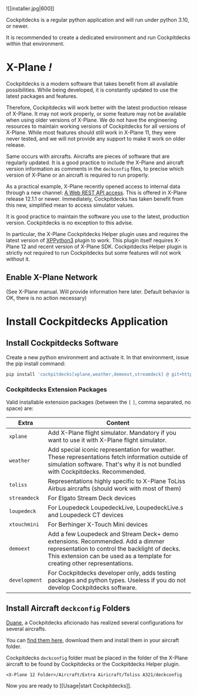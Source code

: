 ![[installer.jpg|600]]

Cockpitdecks is a regular python application and will run under python 3.10, or newer.

It is recommended to create a dedicated environment and run Cockpitdecks within that environment.

# X-Plane *!*

Cockpitdecks is a modern software that takes benefit from all available possibilities. While being developed, it is constantly updated to use the latest packages and features.

Therefore, Cockpitdecks will work better with the latest production release of X-Plane. It may not work properly, or some feature may not be available when using older versions of X-Plane. We do not have the engineering resources to maintain working versions of Cockpitdecks for all versions of X-Plane. While most features should still work in X-Plane 11, they were never tested, and we will not provide any support to make it work on older release.

Same occurs with aircrafts. Aircrafts are pieces of software that are regularly updated. It is a good practice to include the X-Plane and aircraft version information as comments in the `deckconfig` files, to precise which version of X-Plane or an aircraft is required to run properly.

As a practical example, X-Plane recently opened access to internal data through a new channel: [A Web REST API access](https://developer.x-plane.com/article/x-plane-web-api/). This is offered in X-Plane release 12.1.1 or newer. Immediately, Cockpitdecks has taken benefit from this new, simplified mean to access simulator values.

It is good practice to maintain the software you use to the latest, production version. Cockpitdecks is no exception to this advise.

In particular, the X-Plane Cockpitdecks Helper plugin uses and requires the latest version of [XPPython3](https://xppython3.readthedocs.io/en/latest/index.html) plugin to work. This plugin itself requires X-Plane 12 and recent version of X-Plane SDK. Cockpitdecks Helper plugin is strictly not required to run Cockpitdecks but some features will not work without it.

## Enable X-Plane Network

(See X-Plane manual. Will provide information here later. Default behavior is OK, there is no action necessary)

# Install Cockpitdecks Application

## Install Cockpitdecks Software

Create a new python environment and activate it. In that environment, issue the pip install command:

```sh
pip install 'cockpitdecks[xplane,weather,demoext,streamdeck] @ git+https://github.com/devleaks/cockpitdecks.git'
```

### Cockpitdecks Extension Packages

Valid installable extension packages (between the `[` `]`, comma separated, no space) are:

| Extra         | Content                                                                                                                                                                                                        |
| ------------- | -------------------------------------------------------------------------------------------------------------------------------------------------------------------------------------------------------------- |
| `xplane`      | Add X-Plane flight simulator. Mandatory if you want to use it with X-Plane flight simulator.                                                                                                                   |
| `weather`     | Add special iconic representation for weather. These representations fetch information outside of simulation software. That's why it is not bundled with Cockpitdecks. Recommended.                            |
| `toliss`      | Representations highly specific to X-Plane ToLiss Airbus aircrafts (should work with most of them)                                                                                                             |
| `streamdeck`  | For Elgato Stream Deck devices                                                                                                                                                                                 |
| `loupedeck`   | For Loupedeck LoupedeckLive, LoupedeckLive.s and Loupedeck CT devices                                                                                                                                          |
| `xtouchmini`  | For Berhinger X-Touch Mini devices                                                                                                                                                                             |
| `demoext`     | Add a few Loupedeck and Stream Deck+ demo extensions. Recommended. Add a dimmer representation to control the backlight of decks. This extension can be used as a template for creating other representations. |
| `development` | For Cockpitdecks developer only, adds testing packages and python types. Useless if you do not develop Cockpitdecks software.                                                                                  |

## Install Aircraft  `deckconfig` Folders

[Duane](https://github.com/dlicudi), a Cockpitdecks aficionado has realized several configurations for several aircrafts.

You can [find them here](https://github.com/dlicudi/cockpitdecks-configs), download them and install them in your aircraft folder.

Cockpitdecks `deckconfig` folder must be placed in the folder of the X-Plane aircraft to be found by Cockpitdecks or the Cockpitdecks Helper plugin.

```
<X-Plane 12 Folder>/Aircraft/Extra Airicraft/Toliss A321/deckconfig
```

Now you are ready to [[Usage|start Cockpitdecks]].
